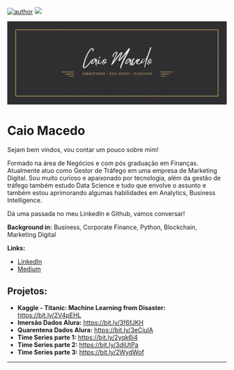 [![author](https://img.shields.io/badge/author-caioj-red.svg)](https://www.linkedin.com/in/caiojmacedo) [![](https://img.shields.io/badge/python-3.7+-blue.svg)](https://www.python.org/downloads/release/python-365/)

<p align="center">
  <img src="Caio Macedo.jpg" >
</p>

# Caio Macedo

Sejam bem vindos, vou contar um pouco sobre mim!

Formado na área de Negócios e com pós graduação em Finanças. Atualmente atuo como Gestor de Tráfego em uma empresa de Marketing Digital. Sou muito curioso e apaixonado por tecnologia, além da gestão de tráfego também estudo Data Science e tudo que envolve o assunto e também estou aprimorando algumas habilidades em Analytics, Business Intelligence.

Dá uma passada no meu LinkedIn e Github, vamos conversar!

**Background in:** Business, Corporate Finance, Python, Blockchain, Marketing Digital

**Links:**
* [LinkedIn](https://www.linkedin.com/in/caiojmacedo)
* [Medium](https://www.medium.com)


## Projetos:


* **Kaggle - Titanic: Machine Learning from Disaster:** https://bit.ly/2V4pEHL
* **Imersão Dados Alura:** https://bit.ly/3f6fJKH
* **Quarentena Dados Alura:** https://bit.ly/3eCiulA
* **Time Series parte 1:** https://bit.ly/2yqk6i4
* **Time Series parte 2:** https://bit.ly/3diUtPa
* **Time Series parte 3:** https://bit.ly/2WydWof
---





